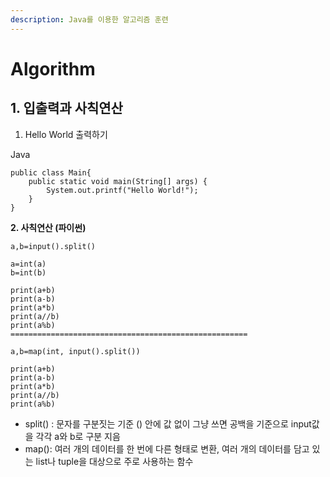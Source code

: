 ```yaml
---
description: Java를 이용한 알고리즘 훈련
---
```


# Algorithm

## 1. 입출력과 사칙연산

1. Hello World 출력하기

Java

```text
public class Main{
    public static void main(String[] args) {
        System.out.printf("Hello World!");
    }
}
```

**2. 사칙연산 \(파이썬\)**

```text
a,b=input().split()

a=int(a)
b=int(b)

print(a+b)
print(a-b)
print(a*b)
print(a//b)
print(a%b)
=====================================================

a,b=map(int, input().split())

print(a+b)
print(a-b)
print(a*b)
print(a//b)
print(a%b)
```

* split\(\) : 문자를 구분짓는 기준 \(\) 안에 값 없이 그냥 쓰면 공백을 기준으로 input값을 각각 a와 b로 구분 지음 
* map\(\): 여러 개의 데이터를 한 번에 다른 형태로 변환, 여러 개의 데이터를 담고 있는 list나 tuple을 대상으로 주로 사용하는 함수

